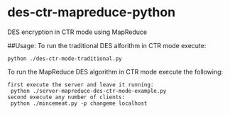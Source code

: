 # des-ctr-mapreduce-python
DES encryption in CTR mode using MapReduce

##Usage:
To run the traditional DES alforithm in CTR mode execute:
```
python ./des-ctr-mode-traditional.py
```

To run the MapReduce DES algorithm in CTR mode execute the following:
```
first execute the server and leave it running: 
 python ./server-mapreduce-des-ctr-mode-example.py
second execute any number of clients:
 python ./mincemeat.py -p changeme localhost 
```
